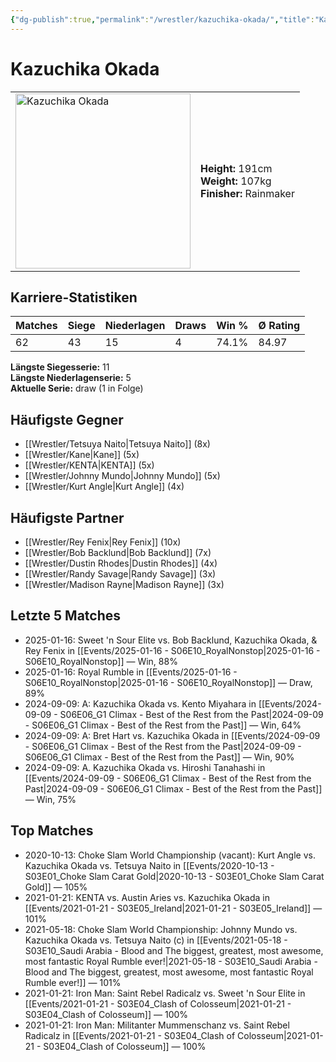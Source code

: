 ```yaml
---
{"dg-publish":true,"permalink":"/wrestler/kazuchika-okada/","title":"Kazuchika Okada","tags":["wrestler"],"noteIcon":""}
---
```



# Kazuchika Okada

<table>
        <tr>
        <td><img src="https://github.com/CptSpaulding1980/choke-slam-wrestling/releases/download/images/Kazuchika_Okada.png" width="280" alt="Kazuchika Okada"></td>
        <td>
        <b>Height:</b> 191cm<br>
        <b>Weight:</b> 107kg<br>
        <b>Finisher:</b> Rainmaker<br>
        </td>
        </tr>
        </table>
        

## Karriere-Statistiken

| Matches | Siege | Niederlagen | Draws | Win % | Ø Rating |
|---------|-------|-------------|-------|-------|-----------|
| 62 | 43 | 15 | 4 | 74.1% | 84.97 |

**Längste Siegesserie:** 11<br>**Längste Niederlagenserie:** 5<br>**Aktuelle Serie:** draw (1 in Folge)


## Häufigste Gegner
- [[Wrestler/Tetsuya Naito\|Tetsuya Naito]] (8x)
- [[Wrestler/Kane\|Kane]] (5x)
- [[Wrestler/KENTA\|KENTA]] (5x)
- [[Wrestler/Johnny Mundo\|Johnny Mundo]] (5x)
- [[Wrestler/Kurt Angle\|Kurt Angle]] (4x)

## Häufigste Partner
- [[Wrestler/Rey Fenix\|Rey Fenix]] (10x)
- [[Wrestler/Bob Backlund\|Bob Backlund]] (7x)
- [[Wrestler/Dustin Rhodes\|Dustin Rhodes]] (4x)
- [[Wrestler/Randy Savage\|Randy Savage]] (3x)
- [[Wrestler/Madison Rayne\|Madison Rayne]] (3x)

## Letzte 5 Matches
- 2025-01-16: Sweet 'n Sour Elite vs. Bob Backlund, Kazuchika Okada, & Rey Fenix in [[Events/2025-01-16 - S06E10_RoyalNonstop\|2025-01-16 - S06E10_RoyalNonstop]] — Win, 88%
- 2025-01-16: Royal Rumble in [[Events/2025-01-16 - S06E10_RoyalNonstop\|2025-01-16 - S06E10_RoyalNonstop]] — Draw, 89%
- 2024-09-09: A: Kazuchika Okada vs. Kento Miyahara in [[Events/2024-09-09 - S06E06_G1 Climax - Best of the Rest from the Past\|2024-09-09 - S06E06_G1 Climax - Best of the Rest from the Past]] — Win, 64%
- 2024-09-09: A: Bret Hart vs. Kazuchika Okada in [[Events/2024-09-09 - S06E06_G1 Climax - Best of the Rest from the Past\|2024-09-09 - S06E06_G1 Climax - Best of the Rest from the Past]] — Win, 90%
- 2024-09-09: A. Kazuchika Okada vs. Hiroshi Tanahashi in [[Events/2024-09-09 - S06E06_G1 Climax - Best of the Rest from the Past\|2024-09-09 - S06E06_G1 Climax - Best of the Rest from the Past]] — Win, 75%

## Top Matches
- 2020-10-13: Choke Slam World Championship (vacant): Kurt Angle vs. Kazuchika Okada vs. Tetsuya Naito in [[Events/2020-10-13 - S03E01_Choke Slam Carat Gold\|2020-10-13 - S03E01_Choke Slam Carat Gold]] — 105%
- 2021-01-21: KENTA vs. Austin Aries vs. Kazuchika Okada in [[Events/2021-01-21 - S03E05_Ireland\|2021-01-21 - S03E05_Ireland]] — 101%
- 2021-05-18: Choke Slam World Championship: Johnny Mundo vs. Kazuchika Okada vs. Tetsuya Naito (c) in [[Events/2021-05-18 - S03E10_Saudi Arabia - Blood and The biggest, greatest, most awesome, most fantastic Royal Rumble ever!\|2021-05-18 - S03E10_Saudi Arabia - Blood and The biggest, greatest, most awesome, most fantastic Royal Rumble ever!]] — 101%
- 2021-01-21: Iron Man: Saint Rebel Radicalz vs. Sweet 'n Sour Elite in [[Events/2021-01-21 - S03E04_Clash of Colosseum\|2021-01-21 - S03E04_Clash of Colosseum]] — 100%
- 2021-01-21: Iron Man: Militanter Mummenschanz vs. Saint Rebel Radicalz in [[Events/2021-01-21 - S03E04_Clash of Colosseum\|2021-01-21 - S03E04_Clash of Colosseum]] — 100%
